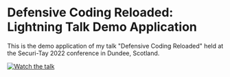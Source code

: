 # Defensive Coding Reloaded: Lightning Talk Demo Application
This is the demo application of my talk "Defensive Coding Reloaded" held at the Securi-Tay 2022 conference in Dundee, Scotland.

[![Watch the talk](https://img.youtube.com/vi/2cilORSrMtE/maxresdefault.jpg)](https://youtu.be/2cilORSrMtE)
